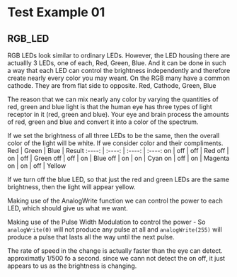 # Test Example 01
## RGB_LED

RGB LEDs look similar to ordinary LEDs.  However, the LED housing there are actuallly 3 LEDs, one of each, Red, Green, Blue. And it can be done in such a way that each LED can control the brightness independently and therefore create nearly every color you may weant. 
On the RGB many have a common cathode. They are from flat side to opposite.
Red, Cathode, Green, Blue

The reason that we can mix nearly any color by varying the quantities of red, green and blue light is that the human eye has three types of light receptor in it (red, green and blue). Your eye and brain process the amounts of red, green and blue and convert it into a color of the spectrum.

If we set the brightness of all three LEDs to be the same, then the overall color of the light will be white. If we consider color and their compliments.
  Red  |  Green |  Blue  | Result
:----: | :----: | :----: | :----:
  on   |   off  |  off   |  Red
  off  |   on   |  off   | Green
  off  |   off  |  on    | Blue
  off  |   on   |  on    | Cyan
  on   |   off  |  on    | Magenta
  on   |   on   |  off   | Yellow

If we turn off the blue LED, so that just the red and green LEDs are the same brightness, then the light will appear yellow.

Making use of the AnalogWrite function we can control the power to each LED,  which should give us what we want.

Making use of the Pulse Width Modulation to control the power - So `analogWrite(0)` will not produce any pulse at all and `analogWrite(255)` will produce a pulse that lasts all the way until the next pulse.

The rate of speed in the change is actually faster than the eye can detect. approximatly 1/500 fo a second.  since we cann not detect the on off,  it just appears to us as the brightness is changing.  


